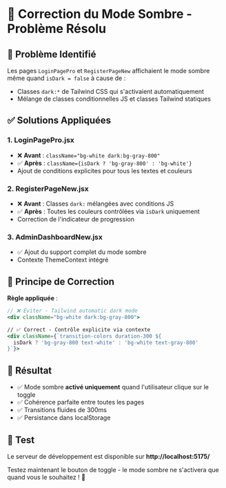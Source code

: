 # 🔧 Correction du Mode Sombre - Problème Résolu

## 🐛 Problème Identifié
Les pages `LoginPagePro` et `RegisterPageNew` affichaient le mode sombre même quand `isDark = false` à cause de :
- Classes `dark:*` de Tailwind CSS qui s'activaient automatiquement 
- Mélange de classes conditionnelles JS et classes Tailwind statiques

## ✅ Solutions Appliquées

### 1. LoginPagePro.jsx
- ❌ **Avant** : `className="bg-white dark:bg-gray-800"`
- ✅ **Après** : `className={isDark ? 'bg-gray-800' : 'bg-white'}`
- Ajout de conditions explicites pour tous les textes et couleurs

### 2. RegisterPageNew.jsx  
- ❌ **Avant** : Classes `dark:` mélangées avec conditions JS
- ✅ **Après** : Toutes les couleurs contrôlées via `isDark` uniquement
- Correction de l'indicateur de progression

### 3. AdminDashboardNew.jsx
- ✅ Ajout du support complet du mode sombre
- Contexte ThemeContext intégré

## 🎯 Principe de Correction

**Règle appliquée** : 
```jsx
// ❌ Éviter - Tailwind automatic dark mode
<div className="bg-white dark:bg-gray-800">

// ✅ Correct - Contrôle explicite via contexte
<div className={`transition-colors duration-300 ${
  isDark ? 'bg-gray-800 text-white' : 'bg-white text-gray-800'
}`}>
```

## 🌟 Résultat
- ✅ Mode sombre **activé uniquement** quand l'utilisateur clique sur le toggle
- ✅ Cohérence parfaite entre toutes les pages
- ✅ Transitions fluides de 300ms
- ✅ Persistance dans localStorage

## 🚀 Test
Le serveur de développement est disponible sur **http://localhost:5175/**

Testez maintenant le bouton de toggle - le mode sombre ne s'activera que quand vous le souhaitez ! 🎉